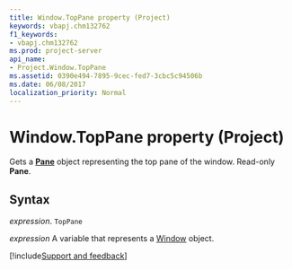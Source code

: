 ```yaml
---
title: Window.TopPane property (Project)
keywords: vbapj.chm132762
f1_keywords:
- vbapj.chm132762
ms.prod: project-server
api_name:
- Project.Window.TopPane
ms.assetid: 0390e494-7895-9cec-fed7-3cbc5c94506b
ms.date: 06/08/2017
localization_priority: Normal
---
```



# Window.TopPane property (Project)

Gets a  **[Pane](Project.Pane.md)** object representing the top pane of the window. Read-only **Pane**.


## Syntax

_expression_. `TopPane`

_expression_ A variable that represents a [Window](./Project.Window.md) object.

[!include[Support and feedback](~/includes/feedback-boilerplate.md)]